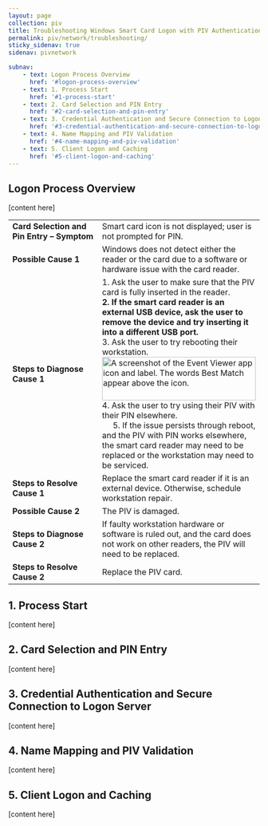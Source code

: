 ```yaml
---
layout: page
collection: piv
title: Troubleshooting Windows Smart Card Logon with PIV Authentication 
permalink: piv/network/troubleshooting/
sticky_sidenav: true
sidenav: pivnetwork

subnav:
    - text: Logon Process Overview
      href: '#logon-process-overview'
    - text: 1. Process Start
      href: '#1-process-start'
    - text: 2. Card Selection and PIN Entry
      href: '#2-card-selection-and-pin-entry'
    - text: 3. Credential Authentication and Secure Connection to Logon Server
      href: '#3-credential-authentication-and-secure-connection-to-logon-server'
    - text: 4. Name Mapping and PIV Validation
      href: '#4-name-mapping-and-piv-validation'
    - text: 5. Client Logon and Caching
      href: '#5-client-logon-and-caching'   
---
```


## Logon Process Overview

[content here]





<table>
      <tr>
        <td style="width:250px;border:0px;"><strong> Card Selection and Pin Entry – Symptom</strong></td>
        <td style="border:0px;">Smart card icon is not displayed; user is not prompted for PIN.</td>
      </tr>
      <tr>
        <td style="width:250px;border:0px;"><strong>Possible Cause 1</strong></td>
        <td style="border:0px;">Windows does not detect either the reader or the card due to a software or hardware issue with the card reader.</td>
      </tr>
      <tr>
        <td style="width:250px;border:0px;"><strong>Steps to Diagnose Cause 1</strong></td>
        <td style="border:0px;"> 1. Ask the user to make sure that the PIV card is fully inserted in the reader.<br><b>2. If the smart card reader is an external USB device, ask the user to remove the device and try inserting it into a different USB port.</b><br>3. Ask the user to try rebooting their workstation.<bt><a href="{{site.baseurl}}/assets/piv/troubleshooting/pivauth-best-match-event-viewer.png" target="_blank" rel="noopener noreferrer"><img src="{{site.baseurl}}/assets/piv/troubleshooting/pivauth-best-match-event-viewer.png" width="308" height="87" alt=" A screenshot of the Event Viewer app icon and label. The words Best Match appear above the icon." /></a><br>4. Ask the user to try using their PIV with their PIN elsewhere.<br>&nbsp&nbsp&nbsp&nbsp&nbsp5. If the issue persists through reboot, and the PIV with PIN works elsewhere, the smart card reader may need to be replaced or the workstation may need to be serviced.</td>
      </tr>
      <tr>
        <td style="width:250px;border:0px;"><strong>Steps to Resolve Cause 1</strong></td>
        <td style="border:0px;">Replace the smart card reader if it is an external device. Otherwise, schedule workstation repair.</td>
      </tr>
      <tr>
          <td style="width:250px;border:0px;"><strong>Possible Cause 2</strong> </td>
        <td style="border:0px;"> The PIV is damaged.</td>
      </tr>
      <tr>
        <td style="width:250px;border:0px;"><strong>Steps to Diagnose Cause 2</strong></td>
        <td style="border:0px;">If faulty workstation hardware or software is ruled out, and the card does not work on other readers, the PIV will need to be replaced.</td>
      </tr>
      <tr>
        <td style="width:250px;border:0px;"><strong>Steps to Resolve Cause 2</strong></td>
        <td style="border:0px;">Replace the PIV card.</td>
      </tr>
    </table>

      



## 1. Process Start

[content here]

## 2. Card Selection and PIN Entry

[content here]

## 3. Credential Authentication and Secure Connection to Logon Server

[content here]

## 4. Name Mapping and PIV Validation

[content here]

## 5. Client Logon and Caching

[content here]
